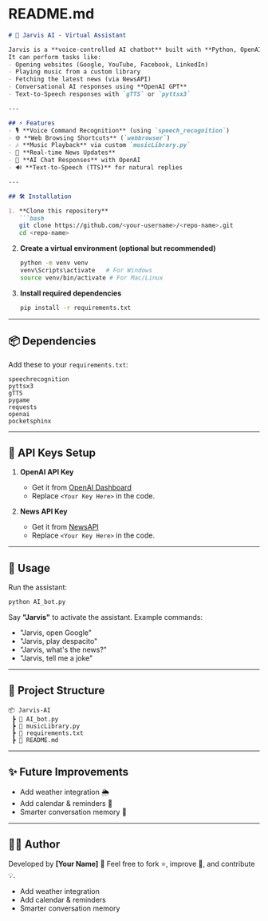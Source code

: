 

#  README.md

````markdown
# 🤖 Jarvis AI - Virtual Assistant

Jarvis is a **voice-controlled AI chatbot** built with **Python, OpenAI, and Speech Recognition**.  
It can perform tasks like:
- Opening websites (Google, YouTube, Facebook, LinkedIn)
- Playing music from a custom library
- Fetching the latest news (via NewsAPI)
- Conversational AI responses using **OpenAI GPT**
- Text-to-Speech responses with `gTTS` or `pyttsx3`

---

## ⚡ Features
- 🎙️ **Voice Command Recognition** (using `speech_recognition`)
- 🌐 **Web Browsing Shortcuts** (`webbrowser`)
- 🎶 **Music Playback** via custom `musicLibrary.py`
- 📰 **Real-time News Updates**
- 💬 **AI Chat Responses** with OpenAI
- 🔊 **Text-to-Speech (TTS)** for natural replies

---

## 🛠️ Installation

1. **Clone this repository**
   ```bash
   git clone https://github.com/<your-username>/<repo-name>.git
   cd <repo-name>
````

2. **Create a virtual environment (optional but recommended)**

   ```bash
   python -m venv venv
   venv\Scripts\activate   # For Windows
   source venv/bin/activate # For Mac/Linux
   ```

3. **Install required dependencies**

   ```bash
   pip install -r requirements.txt
   ```

---

## 📦 Dependencies

Add these to your `requirements.txt`:

```
speechrecognition
pyttsx3
gTTS
pygame
requests
openai
pocketsphinx
```

---

## 🔑 API Keys Setup

1. **OpenAI API Key**

   * Get it from [OpenAI Dashboard](https://platform.openai.com/)
   * Replace `<Your Key Here>` in the code.

2. **News API Key**

   * Get it from [NewsAPI](https://newsapi.org/)
   * Replace `<Your Key Here>` in the code.

---

## 🚀 Usage

Run the assistant:

```bash
python AI_bot.py
```

Say **"Jarvis"** to activate the assistant.
Example commands:

* "Jarvis, open Google"
* "Jarvis, play despacito"
* "Jarvis, what's the news?"
* "Jarvis, tell me a joke"

---

## 📂 Project Structure

```
📦 Jarvis-AI
 ┣ 📜 AI_bot.py
 ┣ 📜 musicLibrary.py
 ┣ 📜 requirements.txt
 ┣ 📜 README.md
```

---

## ✨ Future Improvements

* Add weather integration 🌦️
* Add calendar & reminders 📅
* Smarter conversation memory 🧠

---

## 👨‍💻 Author

Developed by **\[Your Name]** 🚀
Feel free to fork ⭐, improve 🔧, and contribute 💡.



* Add weather integration 
* Add calendar & reminders
* Smarter conversation memory



